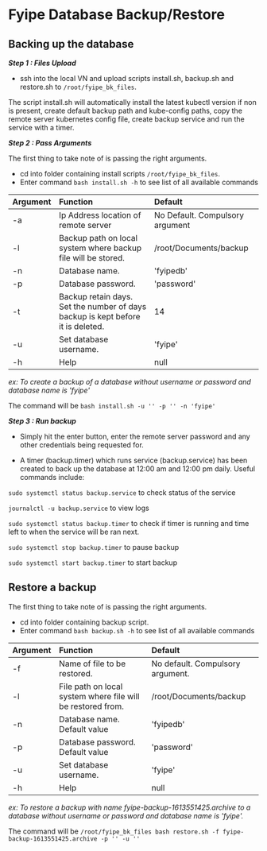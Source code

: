 # Fyipe Database Backup/Restore

## Backing up the database

**_Step 1 : Files Upload_**

- ssh into the local VN and upload scripts install.sh, backup.sh and restore.sh to `/root/fyipe_bk_files`.

The script install.sh will automatically install the latest kubectl version if non is present, create default backup path and kube-config paths, copy the remote server kubernetes config file, create backup service and run the service with a timer.

**_Step 2 : Pass Arguments_**

The first thing to take note of is passing the right arguments.

- cd into folder containing install scripts `/root/fyipe_bk_files`.
- Enter command `bash install.sh -h` to see list of all available commands

| Argument | Function                                                                        | Default                         |
| -------- | :------------------------------------------------------------------------------ | :------------------------------ |
| -a       | Ip Address location of remote server                                            | No Default. Compulsory argument |
| -l       | Backup path on local system where backup file will be stored.                   | /root/Documents/backup          |
| -n       | Database name.                                                                  | 'fyipedb'                       |
| -p       | Database password.                                                              | 'password'                      |
| -t       | Backup retain days. Set the number of days backup is kept before it is deleted. | 14                              |
| -u       | Set database username.                                                          | 'fyipe'                         |
| -h       | Help                                                                            | null                            |

_ex: To create a backup of a database without username or password and database name is 'fyipe'_

The command will be `bash install.sh -u '' -p '' -n 'fyipe'`

**_Step 3 : Run backup_**

- Simply hit the enter button, enter the remote server password and any other credentials being requested for.

- A timer (backup.timer) which runs service (backup.service) has been created to back up the database at 12:00 am and 12:00 pm daily. Useful commands include:

`sudo systemctl status backup.service` to check status of the service

`journalctl -u backup.service` to view logs

`sudo systemctl status backup.timer` to check if timer is running and time left to when the service will be ran next.

`sudo systemctl stop backup.timer` to pause backup

`sudo systemctl start backup.timer` to start backup

## Restore a backup

The first thing to take note of is passing the right arguments.

- cd into folder containing backup script.
- Enter command `bash backup.sh -h` to see list of all available commands

| Argument | Function                                                    | Default                          |
| -------- | :---------------------------------------------------------- | :------------------------------- |
| -f       | Name of file to be restored.                                | No default. Compulsory argument. |
| -l       | File path on local system where file will be restored from. | /root/Documents/backup           |
| -n       | Database name. Default value                                | 'fyipedb'                        |
| -p       | Database password. Default value                            | 'password'                       |
| -u       | Set database username.                                      | 'fyipe'                          |
| -h       | Help                                                        | null                             |

_ex: To restore a backup with name fyipe-backup-1613551425.archive to a database without username or password and database name is 'fyipe'._

The command will be `/root/fyipe_bk_files bash restore.sh -f fyipe-backup-1613551425.archive -p '' -u ''`
